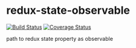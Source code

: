 # redux-state-observable

[![Build Status](https://travis-ci.org/Ammonix/redux-state-observable.svg?branch=master)](https://travis-ci.org/Ammonix/redux-state-observable)
[![Coverage Status](https://coveralls.io/repos/github/Ammonix/redux-state-observable/badge.svg?branch=feature%2Finit_everything)](https://coveralls.io/github/Ammonix/redux-state-observable?branch=feature%2Finit_everything)

path to redux state property as observable
